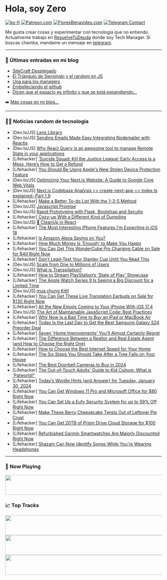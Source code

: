 # Hola, soy Zero

[![ko-fi](https://ko-fi.com/img/githubbutton_sm.svg)](https://ko-fi.com/J3J4N0LUK)
[![Patreon.com](https://img.shields.io/endpoint.svg?url=https%3A%2F%2Fshieldsio-patreon.vercel.app%2Fapi%3Fusername%3Dzerodragon%26type%3Dpatrons&style=for-the-badge)](https://patreon.com/zerodragon)
[![FloresBenavides.com](https://img.shields.io/website?down_message=oops&label=MiBlog&style=for-the-badge&up_message=online&url=https%3A%2F%2Ffloresbenavides.com)](https://floresbenavides.com)
[![Telegram Contact](https://img.shields.io/badge/escr%C3%ADbeme-ZeroDragon-%2326A5E4?style=for-the-badge&logo=telegram)](https://t.me/zerodragon)

Me gusta crear cosas y experimentar con tecnología que no entiendo.
Actualmente trabajo en [ResuelveTuDeuda](http://github.com/resuelve) donde soy Tech Manager.
Si buscas chamba, mandame un mensaje en [telegram](https://t.me/zerodragon).

---

### 📕 Últimas entradas en mi blog
<!-- BLOG-POST-LIST:START -->
- [SiteCraft Desplegado](https://floresbenavides.com/sitecraft-desplegado/)
- [El Triángulo de Sierpinski y el random en JS](https://floresbenavides.com/el-triangulo-de-sierpinski-y-el-random-en-js/)
- [Una para los managers](https://floresbenavides.com/una-para-los-managers/)
- [Embelleciendo el github](https://floresbenavides.com/embelleciendo-el-github/)
- [Dicen que el espacio es infinito y que se está expandiendo…](https://floresbenavides.com/dicen-que-el-espacio-es-infinito-y-que-se-esta-expandiendo/)
<!-- BLOG-POST-LIST:END -->

➡️ [Más cosas en mi blog...](https://floresbenavides.com)

---

### 👨‍💻 Noticias random de tecnología
<!-- TECH-POSTS:START -->
- [Dev.to/JS] [Lens Library](https://dev.to/rmion/lens-library-1fem)
- [Dev.to/JS] [Sending Emails Made Easy Integrating Nodemailer with Reactjs](https://dev.to/scofieldidehen/sending-emails-made-easy-integrating-nodemailer-with-reactjs-2hl7)
- [Dev.to/JS] [Why React Query is an awesome tool to manage Remote State in your applications](https://dev.to/ricardogesteves/why-react-query-is-an-awesome-tool-to-manage-remote-state-in-your-applications-4l6a)
- [Lifehacker] [‘Suicide Squad: Kill the Justice League’ Early Access Is a Mess, Here’s How to Get a Refund](https://lifehacker.com/entertainment/how-to-get-a-refund-on-suicide-squad-kill-the-justice-league-preorders)
- [Lifehacker] [You Should Be Using Apple&#39;s New Stolen Device Protection Feature](https://lifehacker.com/tech/apples-new-stolen-device-protection-feature-ios-17-3)
- [Dev.to/JS] [Optimizing Your Next.js Website: A Guide to Google Core Web Vitals](https://dev.to/ayuse/optimizing-your-nextjs-website-a-guide-to-google-core-web-vitals-5a85)
- [Dev.to/JS] [Next.js Codebase Analysis &lt;&gt; create-next-app &lt;&gt; index.ts explained - Part 1.9](https://dev.to/ramunarasinga/nextjs-codebase-analysis-create-next-app-indexts-explained-part-19-1f80)
- [Lifehacker] [Make a Better To-do List With the 1-3-5 Method](https://lifehacker.com/work/make-a-better-to-do-list-1-3-5-rule)
- [Dev.to/JS] [Javascript Promise](https://dev.to/barrisam/javascript-promise-3g6o)
- [Dev.to/JS] [Rapid Prototyping with Flask, Bootstrap and Secutio](https://dev.to/mrhdias/rapid-prototyping-with-flask-bootstrap-and-secutio-1719)
- [Lifehacker] [Cozy-up With a Different Kind of Dumpling](https://lifehacker.com/food-drink/swiss-capuns-recipe)
- [Dev.to/JS] [🛀 CleanUp in React](https://dev.to/jorjishasan/cleanup-in-react-5dkc)
- [Lifehacker] [The Most Interesting iPhone Features I&#39;m Expecting in iOS 18](https://lifehacker.com/tech/iphone-features-expected-in-ios-18)
- [Lifehacker] [Is Amazon Alexa Spying on You?](https://lifehacker.com/tech/does-amazon-alexa-spy-on-you)
- [Lifehacker] [How Much Money Is &#39;Enough&#39; to Make You Happy](https://lifehacker.com/money/how-much-money-is-enough-to-make-you-happy)
- [Lifehacker] [You Can Get This WonderCube Pro Charging Cable on Sale for $40 Right Now](https://lifehacker.com/tech/wondercube-pro-sale)
- [Lifehacker] [Don&#39;t Lead-Test Your Stanley Cup Until You Read This](https://lifehacker.com/health/stanley-cups-contain-lead-should-you-worry)
- [Dev.to/JS] [Scale from One to Millions of Users](https://dev.to/vorillaz/scale-from-one-to-millions-of-users-47i3)
- [Dev.to/JS] [What is Transpilation?](https://dev.to/samyak112/what-is-transpilation-4hl0)
- [Lifehacker] [How to Stream PlayStation’s &#39;State of Play&#39; Showcase](https://lifehacker.com/entertainment/how-to-stream-playstations-state-of-play-showcase)
- [Lifehacker] [The Apple Watch Series 9 Is Seeing a Big Discount for a Limited Time](https://lifehacker.com/tech/apple-watch-series-9-discount)
- [Dev.to/JS] [mua chung Kittl](https://dev.to/wsovn112/mua-chung-kittl-3opm)
- [Lifehacker] [You Can Get These Live Translation Earbuds on Sale for $130 Right Now](https://lifehacker.com/live-translation-earbuds-sale)
- [Lifehacker] [All the New Emojis Coming to Your iPhone With iOS 17.4](https://lifehacker.com/tech/new-emojis-iphone-ios-17)
- [Dev.to/JS] [The Art of Maintainable JavaScript Code: Best Practices](https://dev.to/rishabh07r/the-art-of-maintainable-javascript-code-best-practices-22mb)
- [Lifehacker] [Why Now Is a Bad Time to Buy an iPad or MacBook Air](https://lifehacker.com/tech/dont-buy-an-ipad-or-macbook-air-now)
- [Lifehacker] [Today Is the Last Day to Get the Best Samsung Galaxy S24 Preorder Deal](https://lifehacker.com/tech/the-best-samsung-galaxy-s24-preorder-deal)
- [Lifehacker] [Seven &#39;Home Improvements&#39; You’ll Almost Certainly Regret](https://lifehacker.com/home/home-improvements-you-will-regret)
- [Lifehacker] [The Difference Between a Realtor and Real Estate Agent &lpar;and How to Choose the Right One&rpar;](https://lifehacker.com/how-to-choose-the-right-realtor-or-real-estate-agent-a-1848595452)
- [Lifehacker] [How to Choose the Best Internet Speed for Your Home](https://lifehacker.com/tech/what-internet-speed-should-i-pay-for)
- [Lifehacker] [The Six Steps You Should Take After a Tree Falls on Your House](https://lifehacker.com/home/what-to-do-when-a-tree-falls-on-house)
- [Lifehacker] [The Best Doorbell Cameras to Buy in 2024](https://lifehacker.com/tech/best-doorbell-cameras)
- [Lifehacker] [The Out-of-Touch Adults&#39; Guide to Kid Culture: What is &#39;Palworld?&#39;](https://lifehacker.com/entertainment/what-is-palworld-the-out-of-touch-adults-guide-to-kid-culture)
- [Lifehacker] [Today’s Wordle Hints &lpar;and Answer&rpar; for Tuesday, January 30, 2024](https://lifehacker.com/entertainment/wordle-answer-today-january-30-2024)
- [Lifehacker] [You Can Get Windows 11 Pro and Microsoft Office for $80 Right Now](https://lifehacker.com/tech/windows-11-pro-microsoft-office-sale)
- [Lifehacker] [You Can Set Up a Eufy Security System for up to 59% Off Right Now](https://lifehacker.com/tech/best-eufy-security-system-deals)
- [Lifehacker] [Make These Berry Cheesecake Twists Out of Leftover Pie Crust](https://lifehacker.com/food-drink/berry-cheesecake-twists-recipe-leftover-pie-crusts)
- [Lifehacker] [You Can Get 20TB of Prism Drive Cloud Storage for $100 Right Now](https://lifehacker.com/prism-cloud-storage-sale)
- [Lifehacker] [Refurbished Garmin Smartwatches Are Majorly Discounted Right Now](https://lifehacker.com/tech/refurbished-garmin-smartwatches-sale-woot)
- [Lifehacker] [Shazam Can Now Identify Songs While You&#39;re Wearing Headphones](https://lifehacker.com/tech/shazam-can-identify-songs-while-wearing-headphones)<!-- TECH-POSTS:END -->

---

### 🎵 Now Playing
<a href="https://spotify-now-playing-dun.vercel.app/now-playing?open"><img src="https://spotify-now-playing-dun.vercel.app/now-playing" width="540" height="64"></a>

### 📈 Top Tracks
<a href="https://spotify-now-playing-dun.vercel.app/top-tracks?i=1&open"><img src="https://spotify-now-playing-dun.vercel.app/top-tracks?i=1" width="540" height="64"></a>
<a href="https://spotify-now-playing-dun.vercel.app/top-tracks?i=2&open"><img src="https://spotify-now-playing-dun.vercel.app/top-tracks?i=2" width="540" height="64"></a>
<a href="https://spotify-now-playing-dun.vercel.app/top-tracks?i=3&open"><img src="https://spotify-now-playing-dun.vercel.app/top-tracks?i=3" width="540" height="64"></a>
